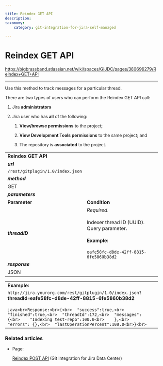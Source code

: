 ```yaml
---

title: Reindex GET API
description:
taxonomy:
    category: git-integration-for-jira-self-managed

---
```


# Reindex GET API

<https://bigbrassband.atlassian.net/wiki/spaces/GIJDC/pages/380699279/Reindex+GET+API>

* * *

Use this method to track messages for a particular thread.

There are two types of users who can perform the Reindex GET API call:

1.  Jira **administrators**
    
2.  Jira user who has **all** of the following:
    
    1.  **View/browse permissions** to the project;
        
    2.  **View Development Tools permissions** to the same project; and
        
    3.  The repository is **associated** to the project.
        

|     |     |
| --- | --- |
| **Reindex GET API** |     |
| _**url**_ |     |
| `/rest/gitplugin/1.0/index.json` |     |
| _**method**_ |     |
| GET |     |
| _**parameters**_ |     |
| **Parameter** | **Condition** |
| _**threadID**_ | _Required_.<br><br>Indexer thread ID (UUID).  Query parameter.<br><br>**Example:**<br><br>`eafe58fc-d8de-42ff-8815-6fe5860b38d2` |
| _**response**_ |     |
| JSON |     |

|     |
| --- |
| **Example:** |
| `http://jira.yourorg.com/rest/gitplugin/1.0/index.json?`**threadId**`=`**eafe58fc-d8de-42ff-8815-6fe5860b38d2**<br><br>```java<br>Response:<br>{<br>  "success":true,<br>  "finished":true,<br>  "threadId":172,<br>  "messages": {<br>    "Indexing test-repo":100.0<br>    },<br>  "errors": {},<br>  "lastOperationPercent":100.0<br>}<br>``` |

### Related articles

*   Page:
    
    [Reindex POST API](/wiki/spaces/GIJDC/pages/380666409/Reindex+POST+API) (Git Integration for Jira Data Center)